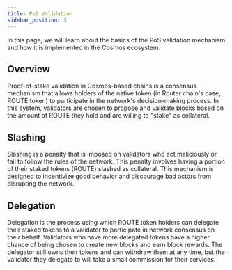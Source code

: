 ```yaml
---
title: PoS Validation
sidebar_position: 3
---
```


In this page, we will learn about the basics of the PoS validation mechanism and how it is implemented in the Cosmos ecosystem.

## Overview
Proof-of-stake validation in Cosmos-based chains is a consensus mechanism that allows holders of the native token (in Router chain's case, ROUTE token) to participate in the network's decision-making process. In this system, validators are chosen to propose and validate blocks based on the amount of ROUTE they hold and are willing to "stake" as collateral.


## Slashing
Slashing is a penalty that is imposed on validators who act maliciously or fail to follow the rules of the network. This penalty involves having a portion of their staked tokens (ROUTE) slashed as collateral. This mechanism is designed to incentivize good behavior and discourage bad actors from disrupting the network.

## Delegation
Delegation is the process using which ROUTE token holders can delegate their staked tokens to a validator to participate in network consensus on their behalf. Validators who have more delegated tokens have a higher chance of being chosen to create new blocks and earn block rewards. The delegator still owns their tokens and can withdraw them at any time, but the validator they delegate to will take a small commission for their services. 